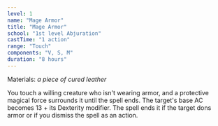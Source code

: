 ```yaml
---
level: 1
name: "Mage Armor"
title: "Mage Armor"
school: "1st level Abjuration"
castTime: "1 action"
range: "Touch"
components: "V, S, M"
duration: "8 hours"
---
```


Materials: *a piece of cured leather*

You touch a willing creature who isn't wearing armor, and a protective magical force surrounds it until the spell ends. The target's base AC becomes 13 + its Dexterity modifier. The spell ends it if the target dons armor or if you dismiss the spell as an action.
